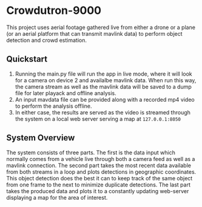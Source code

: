 # Crowdutron-9000

This project uses aerial footage gathered live from either a drone or a plane (or an aerial platform that can transmit mavlink data) to perform object detection and crowd estimation.


## Quickstart

1. Running the main.py file will run the app in live mode, where it will look for a camera on device 2 and availalbe mavlink data. When run this way, the camera stream as well as the mavlink data will be saved to a dump file for later playack and offline analysis. 
2. An input mavdata file can be provided along with a recorded mp4 video to perform the analysis offline.
3. In either case, the results are served as the video is streamed through the system on a local web server serving a map at `127.0.0.1:8050`

## System Overview

The system consists of three parts. The first is the data input which normally comes from a vehicle live through both a camera feed as well as a mavlink connection. The second part takes the most recent data available from both streams in a loop and plots detections in geographic coordinates. This object detection does the best it can to keep track of the same object from one frame to the next to minimize duplicate detections. The last part takes the produced data and plots it to a constantly updating web-server displaying a map for the area of interest. 

